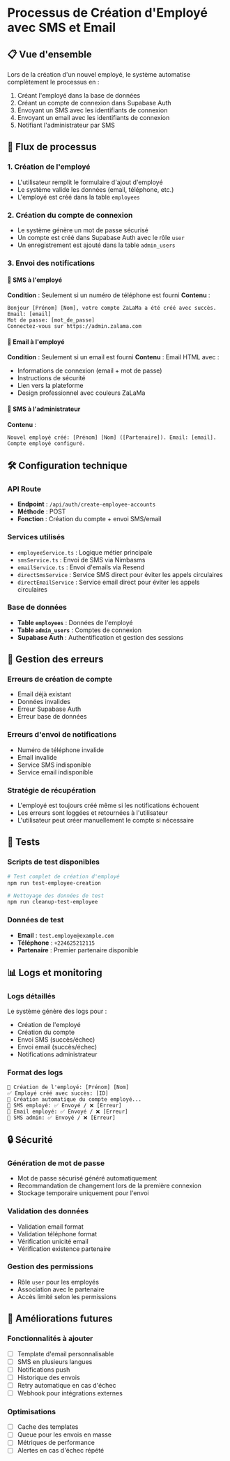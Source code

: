 # Processus de Création d'Employé avec SMS et Email

## 📋 Vue d'ensemble

Lors de la création d'un nouvel employé, le système automatise complètement le processus en :
1. Créant l'employé dans la base de données
2. Créant un compte de connexion dans Supabase Auth
3. Envoyant un SMS avec les identifiants de connexion
4. Envoyant un email avec les identifiants de connexion
5. Notifiant l'administrateur par SMS

## 🔄 Flux de processus

### 1. Création de l'employé
- L'utilisateur remplit le formulaire d'ajout d'employé
- Le système valide les données (email, téléphone, etc.)
- L'employé est créé dans la table `employees`

### 2. Création du compte de connexion
- Le système génère un mot de passe sécurisé
- Un compte est créé dans Supabase Auth avec le rôle `user`
- Un enregistrement est ajouté dans la table `admin_users`

### 3. Envoi des notifications

#### 📱 SMS à l'employé
**Condition** : Seulement si un numéro de téléphone est fourni
**Contenu** :
```
Bonjour [Prénom] [Nom], votre compte ZaLaMa a été créé avec succès.
Email: [email]
Mot de passe: [mot_de_passe]
Connectez-vous sur https://admin.zalama.com
```

#### 📧 Email à l'employé
**Condition** : Seulement si un email est fourni
**Contenu** : Email HTML avec :
- Informations de connexion (email + mot de passe)
- Instructions de sécurité
- Lien vers la plateforme
- Design professionnel avec couleurs ZaLaMa

#### 📱 SMS à l'administrateur
**Contenu** :
```
Nouvel employé créé: [Prénom] [Nom] ([Partenaire]). Email: [email]. Compte employé configuré.
```

## 🛠️ Configuration technique

### API Route
- **Endpoint** : `/api/auth/create-employee-accounts`
- **Méthode** : POST
- **Fonction** : Création du compte + envoi SMS/email

### Services utilisés
- `employeeService.ts` : Logique métier principale
- `smsService.ts` : Envoi de SMS via Nimbasms
- `emailService.ts` : Envoi d'emails via Resend
- `directSmsService` : Service SMS direct pour éviter les appels circulaires
- `directEmailService` : Service email direct pour éviter les appels circulaires

### Base de données
- **Table `employees`** : Données de l'employé
- **Table `admin_users`** : Comptes de connexion
- **Supabase Auth** : Authentification et gestion des sessions

## 🔧 Gestion des erreurs

### Erreurs de création de compte
- Email déjà existant
- Données invalides
- Erreur Supabase Auth
- Erreur base de données

### Erreurs d'envoi de notifications
- Numéro de téléphone invalide
- Email invalide
- Service SMS indisponible
- Service email indisponible

### Stratégie de récupération
- L'employé est toujours créé même si les notifications échouent
- Les erreurs sont loggées et retournées à l'utilisateur
- L'utilisateur peut créer manuellement le compte si nécessaire

## 🧪 Tests

### Scripts de test disponibles
```bash
# Test complet de création d'employé
npm run test-employee-creation

# Nettoyage des données de test
npm run cleanup-test-employee
```

### Données de test
- **Email** : `test.employe@example.com`
- **Téléphone** : `+224625212115`
- **Partenaire** : Premier partenaire disponible

## 📊 Logs et monitoring

### Logs détaillés
Le système génère des logs pour :
- Création de l'employé
- Création du compte
- Envoi SMS (succès/échec)
- Envoi email (succès/échec)
- Notifications administrateur

### Format des logs
```
🚀 Création de l'employé: [Prénom] [Nom]
✅ Employé créé avec succès: [ID]
🔐 Création automatique du compte employé...
📱 SMS employé: ✅ Envoyé / ❌ [Erreur]
📧 Email employé: ✅ Envoyé / ❌ [Erreur]
📱 SMS admin: ✅ Envoyé / ❌ [Erreur]
```

## 🔒 Sécurité

### Génération de mot de passe
- Mot de passe sécurisé généré automatiquement
- Recommandation de changement lors de la première connexion
- Stockage temporaire uniquement pour l'envoi

### Validation des données
- Validation email format
- Validation téléphone format
- Vérification unicité email
- Vérification existence partenaire

### Gestion des permissions
- Rôle `user` pour les employés
- Association avec le partenaire
- Accès limité selon les permissions

## 🚀 Améliorations futures

### Fonctionnalités à ajouter
- [ ] Template d'email personnalisable
- [ ] SMS en plusieurs langues
- [ ] Notifications push
- [ ] Historique des envois
- [ ] Retry automatique en cas d'échec
- [ ] Webhook pour intégrations externes

### Optimisations
- [ ] Cache des templates
- [ ] Queue pour les envois en masse
- [ ] Métriques de performance
- [ ] Alertes en cas d'échec répété 